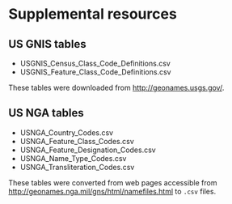 # Supplemental resources

## US GNIS tables

- USGNIS_Census_Class_Code_Definitions.csv
- USGNIS_Feature_Class_Code_Definitions.csv

These tables were downloaded from <http://geonames.usgs.gov/>.

## US NGA tables

- USNGA_Country_Codes.csv
- USNGA_Feature_Class_Codes.csv
- USNGA_Feature_Designation_Codes.csv
- USNGA_Name_Type_Codes.csv
- USNGA_Transliteration_Codes.csv

These tables were converted from web pages accessible from
<http://geonames.nga.mil/gns/html/namefiles.html> to `.csv` files.
